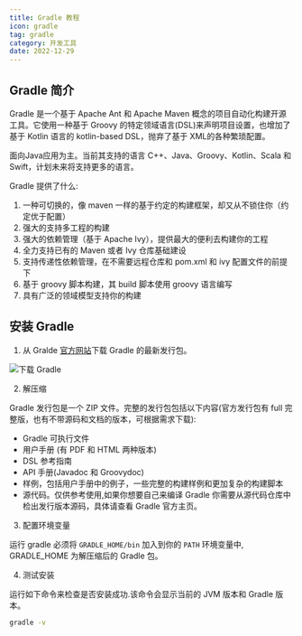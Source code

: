 ```yaml
---
title: Gradle 教程
icon: gradle
tag: gradle
category: 开发工具
date: 2022-12-29
---
```


## Gradle 简介

Gradle 是一个基于 Apache Ant 和 Apache Maven 概念的项目自动化构建开源工具。它使用一种基于 Groovy 的特定领域语言(DSL)来声明项目设置，也增加了基于 Kotlin 语言的 kotlin-based DSL，抛弃了基于 XML的各种繁琐配置。

面向Java应用为主。当前其支持的语言 C++、Java、Groovy、Kotlin、Scala 和 Swift，计划未来将支持更多的语言。

Gradle 提供了什么:

1. 一种可切换的，像 maven 一样的基于约定的构建框架，却又从不锁住你（约定优于配置）
2. 强大的支持多工程的构建
3. 强大的依赖管理（基于 Apache Ivy），提供最大的便利去构建你的工程
4. 全力支持已有的 Maven 或者 Ivy 仓库基础建设
5. 支持传递性依赖管理，在不需要远程仓库和 pom.xml 和 ivy 配置文件的前提下
6. 基于 groovy 脚本构建，其 build 脚本使用 groovy 语言编写
7. 具有广泛的领域模型支持你的构建

## 安装 Gradle

1. 从 Gralde [官方网站](https://gradle.org/releases/)下载 Gradle 的最新发行包。

![下载 Gradle](https://cdn.staticaly.com/gh/AlexChen68/images@master/blog/devops/gradle_download.png)

2. 解压缩

Gradle 发行包是一个 ZIP 文件。完整的发行包包括以下内容(官方发行包有 full 完整版，也有不带源码和文档的版本，可根据需求下载):

- Gradle 可执行文件
- 用户手册 (有 PDF 和 HTML 两种版本)
- DSL 参考指南
- API 手册(Javadoc 和 Groovydoc)
- 样例，包括用户手册中的例子，一些完整的构建样例和更加复杂的构建脚本
- 源代码。仅供参考使用,如果你想要自己来编译 Gradle 你需要从源代码仓库中检出发行版本源码，具体请查看 Gradle 官方主页。

3. 配置环境变量

运行 gradle 必须将​ `GRADLE_HOME/bin` ​加入到你的 `PATH` 环境变量中, GRADLE_HOME 为解压缩后的 Gradle 包。

4. 测试安装

运行如下命令来检查是否安装成功.该命令会显示当前的 JVM 版本和 Gradle 版本。

```bash
gradle -v 
```
